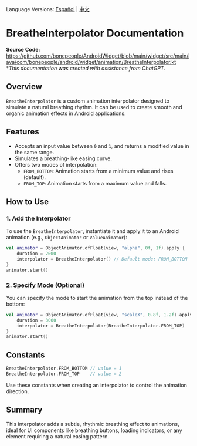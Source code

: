 Language Versions: [Español](./README.es-ES.md) | [中文](./README.zh-CN.md)

# BreatheInterpolator Documentation

**Source Code:** https://github.com/bonepeople/AndroidWidget/blob/main/widget/src/main/java/com/bonepeople/android/widget/animation/BreatheInterpolator.kt  
**This documentation was created with assistance from ChatGPT.*

## Overview

`BreatheInterpolator` is a custom animation interpolator designed to simulate a natural breathing rhythm. It can be used to create smooth and organic animation effects in Android applications.

## Features

- Accepts an input value between `0` and `1`, and returns a modified value in the same range.
- Simulates a breathing-like easing curve.
- Offers two modes of interpolation:
    - `FROM_BOTTOM`: Animation starts from a minimum value and rises (default).
    - `FROM_TOP`: Animation starts from a maximum value and falls.

## How to Use

### 1. Add the Interpolator

To use the `BreatheInterpolator`, instantiate it and apply it to an Android animation (e.g., `ObjectAnimator` or `ValueAnimator`):

```kotlin
val animator = ObjectAnimator.ofFloat(view, "alpha", 0f, 1f).apply {
    duration = 2000
    interpolator = BreatheInterpolator() // Default mode: FROM_BOTTOM
}
animator.start()
```

### 2. Specify Mode (Optional)

You can specify the mode to start the animation from the top instead of the bottom:

```kotlin
val animator = ObjectAnimator.ofFloat(view, "scaleX", 0.8f, 1.2f).apply {
    duration = 3000
    interpolator = BreatheInterpolator(BreatheInterpolator.FROM_TOP)
}
animator.start()
```

## Constants

```kotlin
BreatheInterpolator.FROM_BOTTOM // value = 1
BreatheInterpolator.FROM_TOP    // value = 2
```

Use these constants when creating an interpolator to control the animation direction.

## Summary

This interpolator adds a subtle, rhythmic breathing effect to animations, ideal for UI components like breathing buttons, loading indicators, or any element requiring a natural easing pattern.